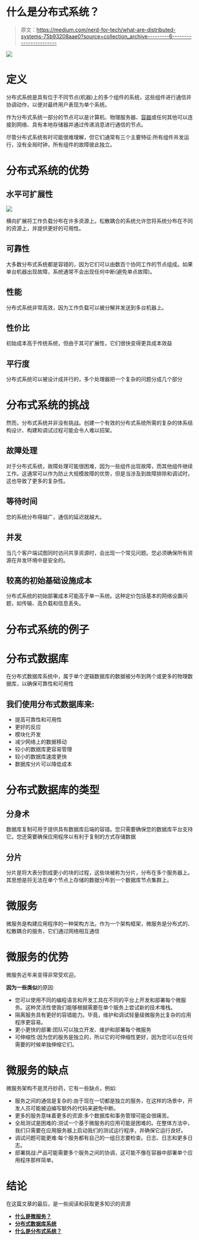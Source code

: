 # 什么是分布式系统？

> 原文：<https://medium.com/nerd-for-tech/what-are-distributed-systems-75b93208aae0?source=collection_archive---------6----------------------->

![](img/26b63f1518d65ee2c122330183c8b23a.png)

# 定义

分布式系统是具有位于不同节点(机器)上的多个组件的系统，这些组件进行通信并协调动作，以便对最终用户表现为单个系统。

作为分布式系统一部分的节点可以是计算机、物理服务器、[容器](https://blog.stackpath.com/containers/)或任何其他可以连接到网络、具有本地存储器并通过传递消息进行通信的节点。

尽管分布式系统有时可能很难理解，但它们通常有三个主要特征:所有组件并发运行，没有全局时钟，所有组件的故障彼此独立。

# 分布式系统的优势

## **水平可扩展性**

![](img/14a86059129c4fd3350cb64d4dfe5295.png)

横向扩展将工作负载分布在许多资源上。松散耦合的系统允许您将系统分布在不同的资源上，并提供更好的可用性。

## **可靠性**

大多数分布式系统都是容错的，因为它们可以由数百个协同工作的节点组成。如果单台机器出现故障，系统通常不会出现任何中断(避免单点故障)。

## **性能**

分布式系统非常高效，因为工作负载可以被分解并发送到多台机器上。

## **性价比**

初始成本高于传统系统，但由于其可扩展性，它们很快变得更具成本效益

## **平行度**

分布式系统可以被设计成并行的，多个处理器把一个复杂的问题分成几个部分

# 分布式系统的挑战

然而，分布式系统并非没有挑战。创建一个有效的分布式系统所需的复杂的体系结构设计、构建和调试过程可能会令人难以招架。

## **故障处理**

对于分布式系统，故障处理可能很困难，因为一些组件出现故障，而其他组件继续工作。这通常可以作为防止大规模故障的优势，但是当涉及到故障排除和调试时，这也导致了更多的复杂性。

## **等待时间**

您的系统分布得越广，通信的延迟就越大。

## **并发**

当几个客户端试图同时访问共享资源时，会出现一个常见问题。您必须确保所有资源在并发环境中是安全的。

## **较高的初始基础设施成本**

分布式系统的初始部署成本可能高于单一系统。这种定价包括基本的网络设置问题，如传输、高负载和信息丢失。

# 分布式系统的例子

# 分布式数据库

在分布式数据库系统中，属于单个逻辑数据库的数据被分布到两个或更多的物理数据库，以确保可靠性和可用性

## 我们使用分布式数据库来:

*   提高可靠性和可用性
*   更好的反应
*   模块化开发
*   减少网络上的数据移动
*   较小的数据库更容易管理
*   较小的数据库速度更快
*   数据库分片可以降低成本

# 分布式数据库的类型

## 分身术

数据库复制可用于提供具有数据库后端的容错。您只需要确保您的数据库平台支持它。您还需要确保应用程序以有利于复制的方式存储数据

## 分片

分片是将大表分割成更小的块的过程，这些块被称为分片，分布在多个服务器上。其思想是将无法在单个节点上存储的数据分布到一个数据库节点集群上。

# 微服务

微服务是构建应用程序的一种架构方法。作为一个架构框架，微服务是分布式的、松散耦合的服务，它们通过网络相互通信

# 微服务的优势

微服务近年来变得非常受欢迎。

**因为一些类似**的原因:

*   您可以使用不同的编程语言和开发工具在不同的平台上开发和部署每个微服务。这种灵活性使我们能够根据需要在单个服务上尝试新的技术堆栈。
*   隔离服务具有更好的容错能力。毕竟，维护和调试轻量级微服务比复杂的应用程序更容易。
*   更小更快的部署:团队可以独立开发、维护和部署每个微服务
*   可伸缩性:因为您的服务是独立的，所以它的可伸缩性更好，因为您可以在任何需要的时候单独伸缩它们。

# 微服务的缺点

微服务架构不是灵丹妙药，它有一些缺点，例如:

*   服务之间的通信是复杂的:由于现在一切都是独立的服务，在这样的场景中，开发人员可能被迫编写额外的代码来避免中断。
*   更多的服务意味着更多的资源:多个数据库和事务管理可能会很痛苦。
*   全局测试是困难的:测试一个基于微服务的应用可能是困难的。在整体方法中，我们只需要在应用服务器上启动我们的测试运行程序，并确保它运行良好。
*   调试问题可能更难:每个服务都有自己的一组日志要检查。日志、日志和更多日志。
*   部署挑战:产品可能需要多个服务之间的协调，这可能不像在容器中部署单个应用程序那样简单。

# 结论

在这篇文章的最后，是一些阅读和获取更多知识的资源

*   [**什么是微服务？**](https://microservices.io/)
*   [**分布式数据库系统**](https://link.springer.com/referenceworkentry/10.1007%2F978-0-387-39940-9_701)
*   [**什么是分布式系统？**](https://blog.stackpath.com/distributed-system/#:~:text=A%20distributed%20system%2C%20also%20known,system%20to%20the%20end%2Duser.)